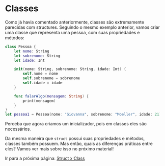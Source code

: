 # Classes

Como já havia comentado anteriormente, classes são extremamente parecidas com structures. Seguindo o mesmo exemplo anterior, vamos criar uma classe que representa uma pessoa, com suas propriedades e métodos:

```swift
class Pessoa {
    let nome: String
    let sobrenome: String
    let idade: Int

    init(nome: String, sobrenome: String, idade: Int) {
        self.nome = nome
        self.sobrenome = sobrenome
        self.idade = idade
    }

    func falarAlgo(mensagem: String) {
        print(mensagem)
    }
}
let pessoa1 = Pessoa(nome: "Giovanna", sobrenome: "Moeller", idade: 21)
```

Perceba que agora criamos um inicializador, pois em classes eles são necessários.

Da mesma maneira que `struct` possui suas propriedades e métodos, classes também possuem. Mas então, quais as diferenças práticas entre eles? Vamos ver mais sobre isso no próximo material!

Ir para a próxima página: [Struct x Class](docs/linguagem/16-struct-vs-class.md)